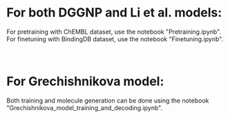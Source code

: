 # For both DGGNP and Li et al. models:

For pretraining with ChEMBL dataset, use the notebook "Pretraining.ipynb".<br>
For finetuning with BindingDB dataset, use the notebook "Finetuning.ipynb".<br><br><br>

# For Grechishnikova model:

Both training and molecule generation can be done using the notebook "Grechishnikova_model_training_and_decoding.ipynb".
